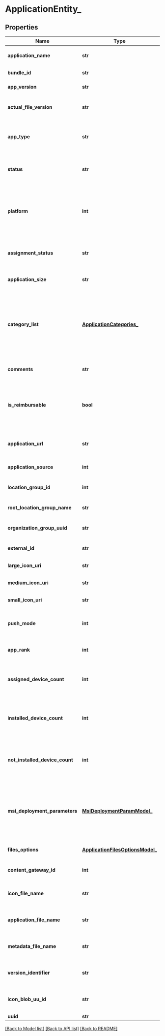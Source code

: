 # ApplicationEntity_

## Properties
Name | Type | Description | Notes
------------ | ------------- | ------------- | -------------
**application_name** | **str** | Gets or sets application Name. | [optional] 
**bundle_id** | **str** | Gets or sets package id. | [optional] 
**app_version** | **str** | Gets or sets app version. | [optional] 
**actual_file_version** | **str** | Gets or sets actual file version of the app. | [optional] 
**app_type** | **str** | Gets or sets app type includes Public, Internal, Purchased. | [optional] 
**status** | **str** | Gets or sets application Status can be Active or InActive. | [optional] 
**platform** | **int** | Gets or sets platform is the type of device. ex: Unknown &#x3D; 0, WindowsMobile &#x3D; 1, Apple &#x3D; 2, Android &#x3D; 5,. | [optional] 
**assignment_status** | **str** | Gets or sets assignment status. Can be Assigned or Unassigned. | [optional] 
**application_size** | **str** | Gets or sets application size. | [optional] 
**category_list** | [**ApplicationCategories_**](ApplicationCategories_.md) | Gets or sets represents the various categories that are associated to an application. Represented by the category Id and Description. | [optional] 
**comments** | **str** | Gets or sets comments of the application. | [optional] 
**is_reimbursable** | **bool** | Gets or sets a value indicating whether indicates whether the particular application can be reimbursed. | [optional] 
**application_url** | **str** | Gets or sets download URL for the application. | [optional] 
**application_source** | **int** | Gets or sets the application source. | [optional] 
**location_group_id** | **int** | Gets or sets organization Group Id. | [optional] 
**root_location_group_name** | **str** | Gets or sets root Location Group Name. | [optional] 
**organization_group_uuid** | **str** | Gets or sets organization Group UUID. | [optional] 
**external_id** | **str** | Gets or sets external Store Id. | [optional] 
**large_icon_uri** | **str** | Gets or sets large Icon URL. | [optional] 
**medium_icon_uri** | **str** | Gets or sets medium Icon URL. | [optional] 
**small_icon_uri** | **str** | Gets or sets small Icon URL. | [optional] 
**push_mode** | **int** | Gets or sets push Mode for the application - Auto, On-Demand. | [optional] 
**app_rank** | **int** | Gets or sets application Rank. | [optional] 
**assigned_device_count** | **int** | Gets or sets number of device to which current application is Assigned. | [optional] 
**installed_device_count** | **int** | Gets or sets number of device on which current application is Installed. | [optional] 
**not_installed_device_count** | **int** | Gets or sets number of device to which current application is Assigned, but not installed. | [optional] 
**msi_deployment_parameters** | [**MsiDeploymentParamModel_**](MsiDeploymentParamModel_.md) | Gets or sets msi deployment param model. This is valid only for MSI files when Software Distribution is not enabled. | [optional] 
**files_options** | [**ApplicationFilesOptionsModel_**](ApplicationFilesOptionsModel_.md) | Gets or sets application files options. | [optional] 
**content_gateway_id** | **int** | Gets or sets content Gateway Id. | [optional] 
**icon_file_name** | **str** | Gets or sets the name of the uploadeed icon file. | [optional] 
**application_file_name** | **str** | Gets or sets the name of the uploaded application file. | [optional] 
**metadata_file_name** | **str** | Gets or sets the name of the uploaded metadata file. | [optional] 
**version_identifier** | **str** | Gets or sets the version identifier of the application. | [optional] 
**icon_blob_uu_id** | **str** | Gets or sets uuid of the uploaded icon blob data. | [optional] 
**uuid** | **str** |  | [optional] 

[[Back to Model list]](../README.md#documentation-for-models) [[Back to API list]](../README.md#documentation-for-api-endpoints) [[Back to README]](../README.md)



